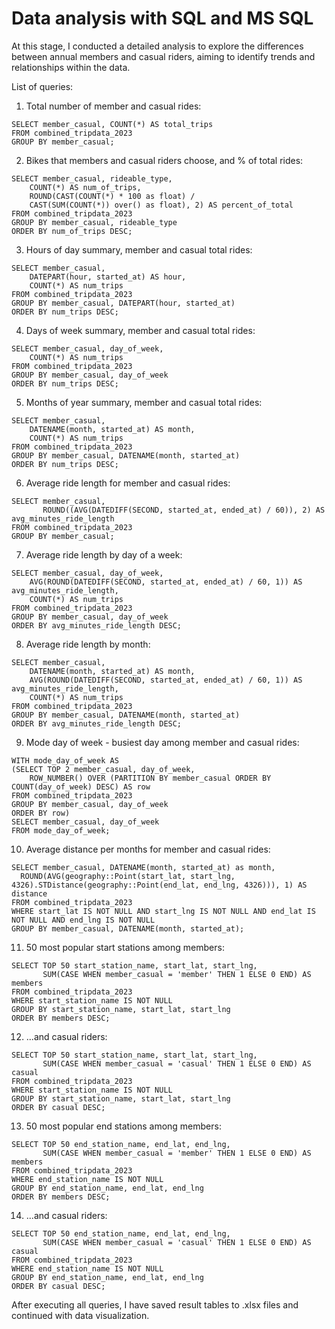 # Data analysis with SQL and MS SQL
At this stage, I conducted a detailed analysis to explore the differences between annual members and casual riders, aiming to identify trends and relationships within the data. 

List of queries:

1. Total number of member and casual rides:
```
SELECT member_casual, COUNT(*) AS total_trips
FROM combined_tripdata_2023
GROUP BY member_casual;
```
2. Bikes that members and casual riders choose, and % of total rides:
```
SELECT member_casual, rideable_type, 
    COUNT(*) AS num_of_trips, 
	ROUND(CAST(COUNT(*) * 100 as float) / 
    CAST(SUM(COUNT(*)) over() as float), 2) AS percent_of_total
FROM combined_tripdata_2023
GROUP BY member_casual, rideable_type
ORDER BY num_of_trips DESC;
```
3. Hours of day summary, member and casual total rides:
```
SELECT member_casual, 
    DATEPART(hour, started_at) AS hour, 
    COUNT(*) AS num_trips
FROM combined_tripdata_2023
GROUP BY member_casual, DATEPART(hour, started_at)
ORDER BY num_trips DESC;
```
4. Days of week summary, member and casual total rides:
```
SELECT member_casual, day_of_week, 
    COUNT(*) AS num_trips
FROM combined_tripdata_2023
GROUP BY member_casual, day_of_week
ORDER BY num_trips DESC;
```
5. Months of year summary, member and casual total rides:
```
SELECT member_casual, 
    DATENAME(month, started_at) AS month, 
    COUNT(*) AS num_trips
FROM combined_tripdata_2023
GROUP BY member_casual, DATENAME(month, started_at)
ORDER BY num_trips DESC;
```
6. Average ride length for member and casual rides:
```
SELECT member_casual, 
	   ROUND((AVG(DATEDIFF(SECOND, started_at, ended_at) / 60)), 2) AS avg_minutes_ride_length
FROM combined_tripdata_2023
GROUP BY member_casual;
```
7. Average ride length by day of a week:
```
SELECT member_casual, day_of_week, 
    AVG(ROUND(DATEDIFF(SECOND, started_at, ended_at) / 60, 1)) AS avg_minutes_ride_length, 
    COUNT(*) AS num_trips
FROM combined_tripdata_2023
GROUP BY member_casual, day_of_week
ORDER BY avg_minutes_ride_length DESC;
```
8. Average ride length by month:
```
SELECT member_casual, 
    DATENAME(month, started_at) AS month, 
    AVG(ROUND(DATEDIFF(SECOND, started_at, ended_at) / 60, 1)) AS avg_minutes_ride_length, 
    COUNT(*) AS num_trips
FROM combined_tripdata_2023
GROUP BY member_casual, DATENAME(month, started_at)
ORDER BY avg_minutes_ride_length DESC;
```
9. Mode day of week - busiest day among member and casual rides:
```
WITH mode_day_of_week AS
(SELECT TOP 2 member_casual, day_of_week, 
    ROW_NUMBER() OVER (PARTITION BY member_casual ORDER BY COUNT(day_of_week) DESC) AS row
FROM combined_tripdata_2023
GROUP BY member_casual, day_of_week
ORDER BY row)
SELECT member_casual, day_of_week
FROM mode_day_of_week;
```
10. Average distance per months for member and casual rides:
 ```
SELECT member_casual, DATENAME(month, started_at) as month,
   ROUND(AVG(geography::Point(start_lat, start_lng, 4326).STDistance(geography::Point(end_lat, end_lng, 4326))), 1) AS distance
FROM combined_tripdata_2023
WHERE start_lat IS NOT NULL AND start_lng IS NOT NULL AND end_lat IS NOT NULL AND end_lng IS NOT NULL
GROUP BY member_casual, DATENAME(month, started_at);
```
11. 50 most popular start stations among members:
```
SELECT TOP 50 start_station_name, start_lat, start_lng,
	   SUM(CASE WHEN member_casual = 'member' THEN 1 ELSE 0 END) AS members
FROM combined_tripdata_2023
WHERE start_station_name IS NOT NULL
GROUP BY start_station_name, start_lat, start_lng
ORDER BY members DESC;
```
12. ...and casual riders:
```
SELECT TOP 50 start_station_name, start_lat, start_lng,
	   SUM(CASE WHEN member_casual = 'casual' THEN 1 ELSE 0 END) AS casual
FROM combined_tripdata_2023
WHERE start_station_name IS NOT NULL
GROUP BY start_station_name, start_lat, start_lng
ORDER BY casual DESC;
```
13. 50 most popular end stations among members:
```
SELECT TOP 50 end_station_name, end_lat, end_lng,
	   SUM(CASE WHEN member_casual = 'member' THEN 1 ELSE 0 END) AS members
FROM combined_tripdata_2023
WHERE end_station_name IS NOT NULL
GROUP BY end_station_name, end_lat, end_lng
ORDER BY members DESC;
```
14. ...and casual riders:
```
SELECT TOP 50 end_station_name, end_lat, end_lng,
	   SUM(CASE WHEN member_casual = 'casual' THEN 1 ELSE 0 END) AS casual
FROM combined_tripdata_2023
WHERE end_station_name IS NOT NULL
GROUP BY end_station_name, end_lat, end_lng
ORDER BY casual DESC;
```

After executing all queries, I have saved result tables to .xlsx files and continued with data visualization.







